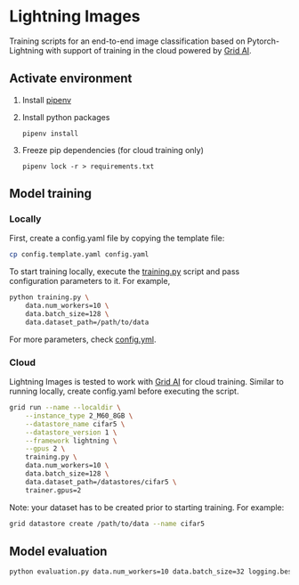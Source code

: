 # Lightning Images
Training scripts for an end-to-end image classification based on Pytorch-Lightning with support of training in the cloud powered by [Grid AI](https://grid.ai).

## Activate environment
1. Install [pipenv](https://pipenv.pypa.io/en/latest/install/)
2. Install python packages

    ```
    pipenv install
    ```

3. Freeze pip dependencies (for cloud training only)
    ```
    pipenv lock -r > requirements.txt
    ```

## Model training

### Locally

First, create a config.yaml file by copying the template file:

```bash
cp config.template.yaml config.yaml
```

To start training locally, execute the [training.py](training.py) script and pass configuration parameters to it. For example,

```bash
python training.py \
    data.num_workers=10 \
    data.batch_size=128 \
    data.dataset_path=/path/to/data
```

For more parameters, check [config.yml](config.yaml).

### Cloud

Lightning Images is tested to work with [Grid AI](https://grid.ai) for cloud training. Similar to running locally, create config.yaml before executing the script.

```bash
grid run --name --localdir \
    --instance_type 2_M60_8GB \
    --datastore_name cifar5 \
    --datastore_version 1 \
    --framework lightning \
    --gpus 2 \
    training.py \
    data.num_workers=10 \
    data.batch_size=128 \
    data.dataset_path=/datastores/cifar5 \
    trainer.gpus=2
```

Note: your dataset has to be created prior to starting training. For example:

```bash
grid datastore create /path/to/data --name cifar5
```


## Model evaluation

```bash
python evaluation.py data.num_workers=10 data.batch_size=32 logging.best_model_path=outputs/2022-03-16/17-15-03/best_model/
```

